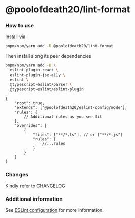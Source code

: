 # @poolofdeath20/lint-format

### How to use

Install via

```sh
pnpm/npm/yarn add -D @poolofdeath20/lint-format
```

Then install along its peer dependencies

```sh
pnpm/npm/yarn add -D \
  eslint-plugin-react \
  eslint-plugin-jsx-a11y \
  eslint \
  @typescript-eslint/parser \
  @typescript-eslint/eslint-plugin
```

```jsonc
{
	"root": true,
	"extends": ["@poolofdeath20/eslint-config/node"],
	"rules": {
		// Additional rules as you see fit
	},
	"overrides": [
		{
			"files": ["**/*.ts"], // or ["**/*.js"]
			"rules": {
				//...rules
			}
		}
	]
}
```

### Changes

Kindly refer to [CHANGELOG](https://github.com/GervinFung/eslint-config-poolofdeath20/blob/main/CHANGELOG.md)

### Additional information

See [ESLint configuration](http://eslint.org/docs/user-guide/configuring) for more information.
